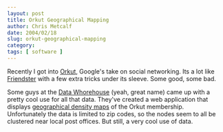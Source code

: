 ```yaml
---
layout: post
title: Orkut Geographical Mapping
author: Chris Metcalf
date: 2004/02/18
slug: orkut-geographical-mapping
category: 
tags: [ software ]
---
```


Recently I got into <a href="http://www.orkut.com">Orkut</a>, Google's take on social networking. Its a lot like <a href="http://www.friendster.com">Friendster</a> with a few extra tricks under its sleeve. Some good, some bad.

Some guys at the <a href="http://www.datawhorehouse.com/">Data Whorehouse</a> (yeah, great name) came up with a pretty cool use for all that data. They've created a web application that displays <a href="http://www.datawhorehouse.com/orkut/target.php?t=1&utmz=17&utmx=275040.44274267&utmy=4683458.4518493&z=5">geographical density maps</a> of the Orkut membership. Unfortunately the data is limited to zip codes, so the nodes seem to all be clustered near local post offices. But still, a very cool use of data. 
